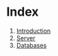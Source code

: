 # Index
1. [Introduction](./Introduction.md)
2. [Server](./Server.md)
3. [Databases](./Database.md)
